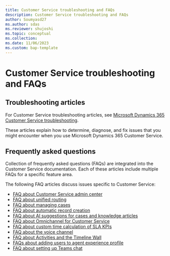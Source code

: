 ```yaml
---
title: Customer Service troubleshooting and FAQs  
description: Customer Service troubleshooting and FAQs
author: Soumyasd27
ms.author: sdas
ms.reviewer: shujoshi
ms.topic: conceptual 
ms.collection:
ms.date: 11/06/2023
ms.custom: bap-template
---
```


# Customer Service troubleshooting and FAQs

## Troubleshooting articles

For Customer Service troubleshooting articles, see [Microsoft Dynamics 365 Customer Service troubleshooting](/troubleshoot/dynamics-365/customer-service/welcome-customer-service).

These articles explain how to determine, diagnose, and fix issues that you might encounter when you use Microsoft Dynamics 365 Customer Service.

## Frequently asked questions

Collection of frequently asked questions (FAQs) are integrated into the Customer Service documentation. Each of these articles include multiple FAQs for a specific feature area.

The following FAQ articles discuss issues specific to Customer Service:

- [FAQ about Customer Service admin center](../faq-customer-service-admin-center.md)
- [FAQ about unified routing](../unified-routing-faqs.md)
- [FAQ about managing cases](../faq-case-mgmt.md)
- [FAQ about automatic record creation](../arc-faqs.md)
- [FAQ about AI suggestions for cases and knowledge articles](../csw-faqs-ai-suggestions.md)
- [FAQ about Omnichannel for Customer Service](../faqs.md)
- [FAQ about custom time calculation of SLA KPIs](../faqs-custom-time-sla-kpis.md)
- [FAQ about the voice channel](../voice-channel-faqs.md)
- [FAQ about Activities and the Timeline Wall](/powerapps/user/faq-for-timeline-and-activity)
- [FAQs about adding users to agent experience profile](../../app-profile-manager/faq-agent-experience-profile.md)
- [FAQ about setting up Teams chat](../faq-teams-chat.md)